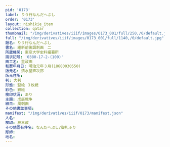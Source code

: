 ```yaml
---
pid: '0173'
label: りう行なんだへぶし
order: '0173'
layout: nishikie_item
collection: qatar
thumbnail: "/img/derivatives/iiif/images/0173_001/full/250,/0/default.jpg"
full: "/img/derivatives/iiif/images/0173_001/full/1140,/0/default.jpg"
題名: りう行なんだへぶし
書名: 維新前後諷刺画　二
所蔵機関: 東京大学史料編纂所
請求記号: '0380-17-2-(100)'
画工名: 重政画
和暦年月日: 明治元年３月(18680030550)
版元名: 清水屋直次郎
版元住所: 
判: 大判
形態: 竪絵 ３枚続
彩色: 錦絵
検印状況: あり
主題: 戊辰戦争
細目: 風刺画
その他書誌事項: 
manifest: "/img/derivatives/iiif/0173/manifest.json"
人名: 
検印: 辰三改
その他固有件名: なんだへぶし/御札ふり
彫師: 
地名: 
---
```

